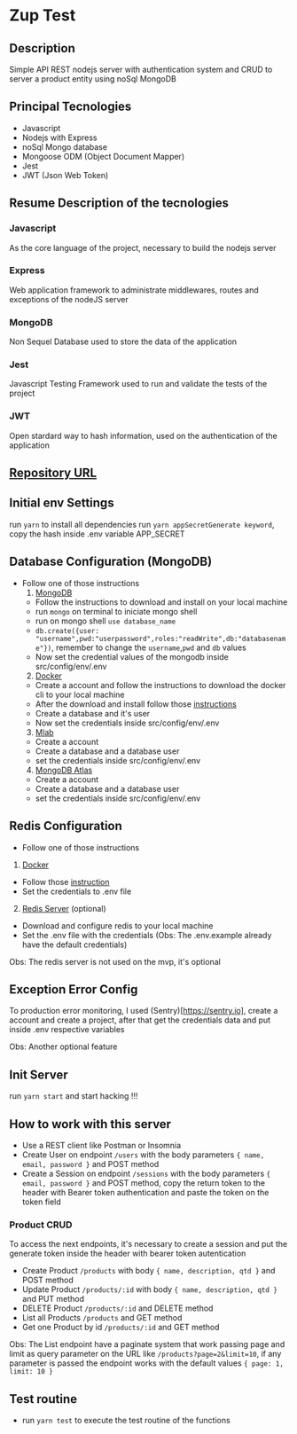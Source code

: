 # Zup Test

## Description

Simple API REST nodejs server with authentication system and CRUD to server a product entity using noSql MongoDB

## Principal Tecnologies

- Javascript
- Nodejs with Express
- noSql Mongo database
- Mongoose ODM (Object Document Mapper)
- Jest
- JWT (Json Web Token)

## Resume Description of the tecnologies

### Javascript
As the core language of the project, necessary to build the nodejs server

### Express
Web application framework to administrate middlewares, routes and exceptions of the nodeJS server

### MongoDB
Non Sequel Database used to store the data of the application

### Jest
Javascript Testing Framework used to run and validate the tests of the project

### JWT
Open stardard way to hash information, used on the authentication of the application

## [Repository URL](https://cunhapatrick.github.io/xy-inc)

## Initial env Settings

run `yarn` to install all dependencies
run `yarn appSecretGenerate keyword`, copy the hash inside .env variable APP_SECRET

## Database Configuration (MongoDB)

- Follow one of those instructions
  1. [MongoDB](https://www.mongodb.com/download-center/community)
  - Follow the instructions to download and install on your local machine
  - run `mongo` on terminal to iniciate mongo shell
  - run on mongo shell `use database_name`
  - `db.create({user: "username",pwd:"userpassword",roles:"readWrite",db:"databasename"})`, remember to change the `username`,`pwd` and `db` values
  - Now set the credential values of the mongodb inside src/config/env/.env
  2. [Docker](https://hub.docker.com/)
  - Create a account and follow the instructions to download the docker cli to your local machine
  - After the download and install follow those [instructions](https://hub.docker.com/_/mongo/)
  - Create a database and it's user
  - Now set the credentials inside src/config/env/.env
  3. [Mlab](https://mlab.com/home)
  - Create a account
  - Create a database and a database user
  - set the credentials inside src/config/env/.env
  4. [MongoDB Atlas](https://www.mongodb.com/cloud/atlas)
  - Create a account
  - Create a database and a database user
  - set the credentials inside src/config/env/.env

## Redis Configuration

- Follow one of those instructions

1. [Docker](https://hub.docker.com/)

- Follow those [instruction](https://hub.docker.com/_/redis/)
- Set the credentials to .env file

2. [Redis Server](https://redis.io/download) (optional)

- Download and configure redis to your local machine
- Set the .env file with the credentials (Obs: The .env.example already have the default credentials)

Obs: The redis server is not used on the mvp, it's optional

## Exception Error Config

To production error monitoring, I used (Sentry)[https://sentry.io], create a account and create a project, after that get the credentials data and put inside .env respective variables

Obs: Another optional feature

## Init Server

run `yarn start` and start hacking !!!

## How to work with this server

- Use a REST client like Postman or Insomnia
- Create User on endpoint `/users` with the body parameters `{ name, email, password }` and POST method
- Create a Session on endpoint `/sessions` with the body parameters `{ email, password }` and POST method, copy the return token to the header with Bearer token authentication and paste the token on the token field

### Product CRUD

To access the next endpoints, it's necessary to create a session and put the generate token inside the header with bearer token autentication

- Create Product `/products` with body `{ name, description, qtd }` and POST method
- Update Product `/products/:id` with body `{ name, description, qtd }` and PUT method
- DELETE Product `/products/:id` and DELETE method
- List all Products  `/products` and GET method
- Get one Product by id `/products/:id` and GET method

Obs: The List endpoint have a paginate system that work passing page and limit as query parameter on the URL like `/products?page=2&limit=10`, if any parameter is passed the endpoint works with the default values `{ page: 1, limit: 10 }`

## Test routine

- run `yarn test` to execute the test routine of the functions
